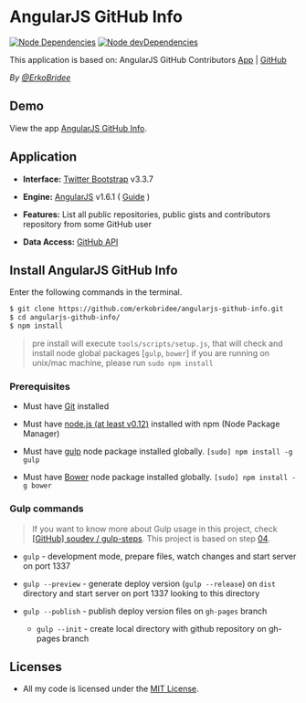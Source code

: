# AngularJS GitHub Info

[![Node Dependencies](https://david-dm.org/erkobridee/angularjs-github-info.png)](https://david-dm.org/erkobridee/angularjs-github-info) [![Node devDependencies](https://david-dm.org/erkobridee/angularjs-github-info/dev-status.png)](https://david-dm.org/erkobridee/angularjs-github-info#info=devDependencies)

This application is based on: AngularJS GitHub Contributors [App](http://daha.github.com/angularJS-github-contributors/) | [GitHub](https://github.com/daha/angularJS-github-contributors/)

*By [@ErkoBridee](https://twitter.com/erkobridee)*


## Demo

View the app [AngularJS GitHub Info](http://erkobridee.github.io/angularjs-github-info/).


## Application

* **Interface:** [Twitter Bootstrap](http://twitter.github.com/bootstrap/) v3.3.7

* **Engine:** [AngularJS](http://angularjs.org/) v1.6.1 ( [Guide](http://docs.angularjs.org/guide/) )

* **Features:** List all public repositories, public gists and contributors repository from some GitHub user

* **Data Access:** [GitHub API](http://developer.github.com/)


## Install AngularJS GitHub Info

Enter the following commands in the terminal.

```bash
$ git clone https://github.com/erkobridee/angularjs-github-info.git
$ cd angularjs-github-info/
$ npm install
```
> pre install will execute `tools/scripts/setup.js`, that will check and install node global packages [`gulp`, `bower`]
> if you are running on unix/mac machine, please run `sudo npm install`

### Prerequisites

* Must have [Git](http://git-scm.com/) installed

* Must have [node.js (at least v0.12)](http://nodejs.org/) installed with npm (Node Package Manager)

* Must have [gulp](https://github.com/gulpjs/gulp) node package installed globally.  `[sudo] npm install -g gulp`

* Must have [Bower](https://github.com/bower/bower) node package installed globally.  `[sudo] npm install -g bower`


### Gulp commands

> If you want to know more about Gulp usage in this project, check [[GitHub] soudev / gulp-steps](https://github.com/soudev/gulp-steps). This project is based on step [04](https://github.com/soudev/gulp-steps/tree/master/04).

* `gulp` - development mode, prepare files, watch changes and start server on port 1337

* `gulp --preview` - generate deploy version (`gulp --release`) on `dist` directory and start server on port 1337 looking to this directory

* `gulp --publish` - publish deploy version files on `gh-pages` branch

  * `gulp --init` - create local directory with github repository on gh-pages branch


## Licenses

* All my code is licensed under the [MIT License].


[AngularJS GitHub Info]: http://erkobridee.github.com/angularjs-github-info
[MIT License]: http://erkobridee.mit-license.org/
